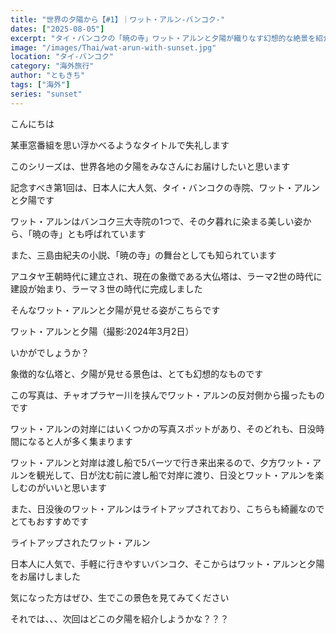 ```yaml
---
title: "世界の夕陽から【#1】｜ワット・アルン-バンコク-"
dates: ["2025-08-05"]
excerpt: "タイ・バンコクの「暁の寺」ワット・アルンと夕陽が織りなす幻想的な絶景を紹介します。チャオプラヤー川の対岸から望む夕暮れ時の美しい姿や、ライトアップされた夜の魅力、おすすめの鑑賞スポットまでを解説。三島由紀夫の小説の舞台としても知られるこの寺院で、心に残る特別な夕景を体験してみませんか？"
image: "/images/Thai/wat-arun-with-sunset.jpg"
location: "タイ-バンコク"
category: "海外旅行"
author: "ともきち"
tags: ["海外"]
series: "sunset"
---
```


こんにちは

某車窓番組を思い浮かべるようなタイトルで失礼します

このシリーズは、世界各地の夕陽をみなさんにお届けしたいと思います

記念すべき第1回は、日本人に大人気、タイ・バンコクの寺院、ワット・アルンと夕陽です

ワット・アルンはバンコク三大寺院の1つで、その夕暮れに染まる美しい姿から、「暁の寺」とも呼ばれています

また、三島由紀夫の小説、「暁の寺」の舞台としても知られています

アユタヤ王朝時代に建立され、現在の象徴である大仏塔は、ラーマ2世の時代に建設が始まり、ラーマ３世の時代に完成しました

そんなワット・アルンと夕陽が見せる姿がこちらです

ワット・アルンと夕陽（撮影:2024年3月2日）

いかがでしょうか？

象徴的な仏塔と、夕陽が見せる景色は、とても幻想的なものです

この写真は、チャオプラヤー川を挟んでワット・アルンの反対側から撮ったものです

ワット・アルンの対岸にはいくつかの写真スポットがあり、そのどれも、日没時間になると人が多く集まります

ワット・アルンと対岸は渡し船で5バーツで行き来出来るので、夕方ワット・アルンを観光して、日が沈む前に渡し船で対岸に渡り、日没とワット・アルンを楽しむのがいいと思います

また、日没後のワット・アルンはライトアップされており、こちらも綺麗なのでとてもおすすめです

ライトアップされたワット・アルン

日本人に人気で、手軽に行きやすいバンコク、そこからはワット・アルンと夕陽をお届けしました

気になった方はぜひ、生でこの景色を見てみてください

それでは、、、次回はどこの夕陽を紹介しようかな？？？
